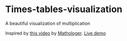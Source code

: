 # Times-tables-visualization
A beautiful visualization of multiplication

Inspired by [this video](https://www.youtube.com/watch?v=qhbuKbxJsk8) by [Mathologer](https://www.youtube.com/channel/UC1_uAIS3r8Vu6JjXWvastJg).
[Live demo](https://times-tables.ryanyanko.repl.co/)
